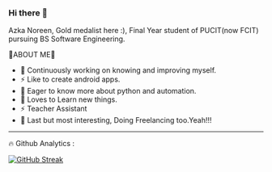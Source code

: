### Hi there 👋

Azka Noreen, Gold medalist here :), Final Year student of PUCIT(now FCIT) pursuing BS Software Engineering.

🧐ABOUT ME🚀

- 🔭 Continuously working on knowing and improving myself.
- ⚡ Like to create android apps.
- 🤔 Eager to know more about python and automation.
- 🌱 Loves to Learn new things.
- ⚡ Teacher Assistant
- 🌱 Last but most interesting, Doing Freelancing too.Yeah!!!

<hr>
🔥 Github Analytics :

[![GitHub Streak](https://streak-stats.demolab.com/?user=azkaNoreen)](https://git.io/streak-stats)

